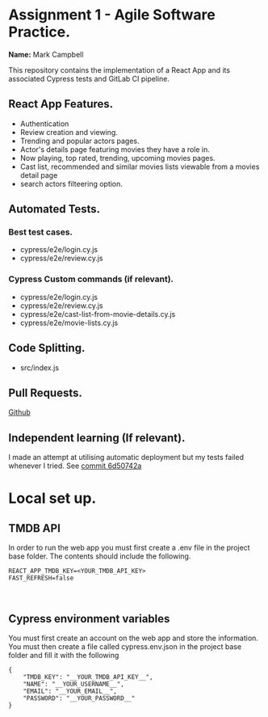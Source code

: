 # Assignment 1 - Agile Software Practice.

__Name:__ Mark Campbell

This repository contains the implementation of a React App and its associated Cypress tests and GitLab CI pipeline.

## React App Features.
 
+ Authentication
+ Review creation and viewing.
+ Trending and popular actors pages.
+ Actor's details page featuring movies they have a role in.
+ Now playing, top rated, trending, upcoming movies pages.
+ Cast list, recommended and similar movies lists viewable from a movies detail page
+ search actors filteering option.

## Automated Tests.

### Best test cases.

+ cypress/e2e/login.cy.js
+ cypress/e2e/review.cy.js

### Cypress Custom commands (if relevant).

+ cypress/e2e/login.cy.js
+ cypress/e2e/review.cy.js
+ cypress/e2e/cast-list-from-movie-details.cy.js
+ cypress/e2e/movie-lists.cy.js

## Code Splitting.

+ src/index.js

## Pull Requests.

[Github](https://github.com/Bobbins228/agile-soft-assignment-1)

## Independent learning (If relevant).

I made an attempt at utilising automatic deployment but my tests failed whenever I tried. See [commit 6d50742a](https://gitlab.com/Bobbins228/agile-assignment-1/-/commit/6d50742afa8ddcb8c41af641c6d56ef351a2bcd5)

# Local set up.
## TMDB API
In order to run the web app you must first create a .env file in the project base folder.
The contents should include the following.
```
REACT_APP_TMDB_KEY=<YOUR_TMDB_API_KEY>
FAST_REFRESH=false
```
<br>

## Cypress environment variables
You must first create an account on the web app and store the information.<br>
You must then create a file called cypress.env.json in the project base folder and fill it with the following<br>
```
{
    "TMDB_KEY": "__YOUR_TMDB_API_KEY__",
    "NAME": "__YOUR_USERNAME__",
    "EMAIL": "__YOUR_EMAIL__",
    "PASSWORD": "__YOUR_PASSWORD__"
}
```